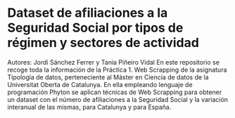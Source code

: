 # Dataset de afiliaciones a la Seguridad Social por tipos de régimen y sectores de actividad
Autores: Jordi Sánchez Ferrer y Tania Piñeiro Vidal
En este repositorio se recoge toda la información de la Práctica 1. Web Scrapping de la asignatura Tipología de datos, perteneciente al Máster en Ciencia de datos de la Universitat Oberta de Catalunya. En ella empleando lenguaje de programación Phyton se aplican técnicas de Web Scrapping para obtener un dataset con el número de afiliaciones a la Seguridad Social y la variación interanual de las mismas, para Catalunya y para España.
